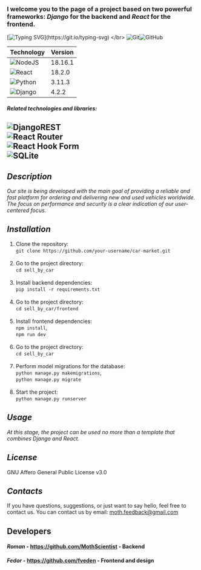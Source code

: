 ### I welcome you to the page of a project based on two powerful frameworks: *Django* for the backend and *React* for the frontend.
[![Typing SVG](https://readme-typing-svg.herokuapp.com?color=%2336BCF7&lines=Django.React.Performance.Security!)](https://git.io/typing-svg) </br>
![Git](https://img.shields.io/badge/git-%23F05033.svg?style=for-the-badge&logo=git&logoColor=white)![GitHub](https://img.shields.io/badge/github-%23121011.svg?style=for-the-badge&logo=github&logoColor=white)

| Technology                                                                                                    |Version  |
|---------------------------------------------------------------------------------------------------------------|---------|
| ![NodeJS](https://img.shields.io/badge/node.js-6DA55F?style=for-the-badge&logo=node.js&logoColor=white)       | 18.16.1 |
| ![React](https://img.shields.io/badge/react-%2320232a.svg?style=for-the-badge&logo=react&logoColor=%2361DAFB) | 18.2.0  |
| ![Python](https://img.shields.io/badge/python-3670A0?style=for-the-badge&logo=python&logoColor=ffdd54)        | 3.11.3  |
| ![Django](https://img.shields.io/badge/django-%23092E20.svg?style=for-the-badge&logo=django&logoColor=white)  | 4.2.2   |

#### *Related technologies and libraries:*</br>
![DjangoREST](https://img.shields.io/badge/DJANGO-REST-ff1709?style=for-the-badge&logo=django&logoColor=white&color=ff1709&labelColor=gray)</br>
![React Router](https://img.shields.io/badge/React_Router-CA4245?style=for-the-badge&logo=react-router&logoColor=white)</br>
![React Hook Form](https://img.shields.io/badge/React%20Hook%20Form-%23EC5990.svg?style=for-the-badge&logo=reacthookform&logoColor=white)</br>
![SQLite](https://img.shields.io/badge/sqlite-%2307405e.svg?style=for-the-badge&logo=sqlite&logoColor=white)
---
## *Description*
*Our site is being developed with the main goal of providing a reliable and fast platform for ordering and delivering 
new and used vehicles worldwide. The focus on *performance* and *security* is a clear indication of our user-centered 
focus.*

## *Installation*
1. Clone the repository: </br>
```git clone https://github.com/your-username/car-market.git``` </br></br>
2. Go to the project directory: </br>
```cd sell_by_car``` </br></br>
3. Install backend dependencies: </br> 
```pip install -r requirements.txt``` </br></br>
4. Go to the project directory:</br>
```cd sell_by_car/frontend``` </br></br>
5. Install frontend dependencies: </br> 
```npm install```, </br>
```npm run dev``` </br></br>
6. Go to the project directory: </br>
```cd sell_by_car``` </br></br>
7. Perform model migrations for the database: </br> 
```python manage.py makemigrations```, </br> 
```python manage.py migrate``` </br> </br> 
8. Start the project: </br>
``` python manage.py runserver ```



## *Usage*
*At this stage, the project can be used no more than a template that combines Django and React.*

## *License*
GNU Affero General Public License v3.0

## *Contacts*
If you have questions, suggestions, or just want to say hello, feel free to contact us. 
You can contact us by email: moth.feedback@gmail.com

## Developers
#### *Roman* - https://github.com/MothScientist - Backend
#### *Fedor* - https://github.com/fveden - Frontend and design
